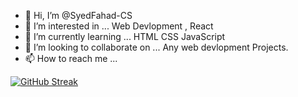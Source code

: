 - 👋 Hi, I’m @SyedFahad-CS
- 👀 I’m interested in ... Web Devlopment , React 
- 🌱 I’m currently learning ... HTML CSS JavaScript
- 💞️ I’m looking to collaborate on ... Any web devlopment Projects.
- 📫 How to reach me ...

<!---
SyedFahad-CS/SyedFahad-CS is a ✨ special ✨ repository because its `README.md` (this file) appears on your GitHub profile.
You can click the Preview link to take a look at your changes.
--->
[![GitHub Streak](https://streak-stats.demolab.com?user=SyedFahad-CS&theme=onedark_duo&hide_border=true)](https://git.io/streak-stats)
